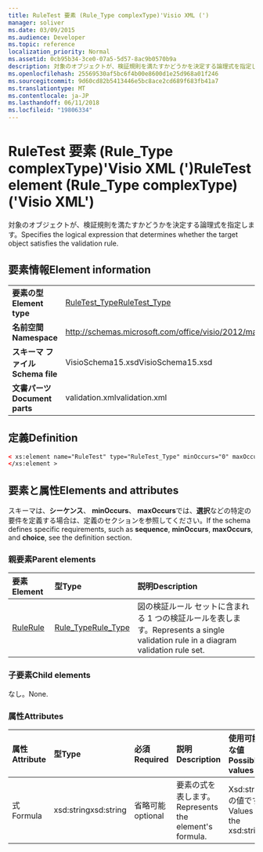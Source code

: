 ```yaml
---
title: RuleTest 要素 (Rule_Type complexType)'Visio XML (')
manager: soliver
ms.date: 03/09/2015
ms.audience: Developer
ms.topic: reference
localization_priority: Normal
ms.assetid: 0cb95b34-3ce0-07a5-5d57-8ac9b0570b9a
description: 対象のオブジェクトが、検証規則を満たすかどうかを決定する論理式を指定します。
ms.openlocfilehash: 25569530af5bc6f4b00e8600d1e25d968a01f246
ms.sourcegitcommit: 9d60cd82b5413446e5bc8ace2cd689f683fb41a7
ms.translationtype: MT
ms.contentlocale: ja-JP
ms.lasthandoff: 06/11/2018
ms.locfileid: "19806334"
---
```

# <a name="ruletest-element-ruletype-complextype-visio-xml"></a><span data-ttu-id="43069-103">RuleTest 要素 (Rule_Type complexType)'Visio XML (')</span><span class="sxs-lookup"><span data-stu-id="43069-103">RuleTest element (Rule_Type complexType) ('Visio XML')</span></span>

<span data-ttu-id="43069-104">対象のオブジェクトが、検証規則を満たすかどうかを決定する論理式を指定します。</span><span class="sxs-lookup"><span data-stu-id="43069-104">Specifies the logical expression that determines whether the target object satisfies the validation rule.</span></span>
  
## <a name="element-information"></a><span data-ttu-id="43069-105">要素情報</span><span class="sxs-lookup"><span data-stu-id="43069-105">Element information</span></span>

|||
|:-----|:-----|
|<span data-ttu-id="43069-106">**要素の型**</span><span class="sxs-lookup"><span data-stu-id="43069-106">**Element type**</span></span> <br/> |[<span data-ttu-id="43069-107">RuleTest_Type</span><span class="sxs-lookup"><span data-stu-id="43069-107">RuleTest_Type</span></span>](ruletest_type-complextypevisio-xml.md) <br/> |
|<span data-ttu-id="43069-108">**名前空間**</span><span class="sxs-lookup"><span data-stu-id="43069-108">**Namespace**</span></span> <br/> |http://schemas.microsoft.com/office/visio/2012/main  <br/> |
|<span data-ttu-id="43069-109">**スキーマ ファイル**</span><span class="sxs-lookup"><span data-stu-id="43069-109">**Schema file**</span></span> <br/> |<span data-ttu-id="43069-110">VisioSchema15.xsd</span><span class="sxs-lookup"><span data-stu-id="43069-110">VisioSchema15.xsd</span></span>  <br/> |
|<span data-ttu-id="43069-111">**文書パーツ**</span><span class="sxs-lookup"><span data-stu-id="43069-111">**Document parts**</span></span> <br/> |<span data-ttu-id="43069-112">validation.xml</span><span class="sxs-lookup"><span data-stu-id="43069-112">validation.xml</span></span>  <br/> |
   
## <a name="definition"></a><span data-ttu-id="43069-113">定義</span><span class="sxs-lookup"><span data-stu-id="43069-113">Definition</span></span>

```XML
< xs:element name="RuleTest" type="RuleTest_Type" minOccurs="0" maxOccurs="1" >
</xs:element >
```

## <a name="elements-and-attributes"></a><span data-ttu-id="43069-114">要素と属性</span><span class="sxs-lookup"><span data-stu-id="43069-114">Elements and attributes</span></span>

<span data-ttu-id="43069-115">スキーマは、**シーケンス**、 **minOccurs**、 **maxOccurs**では、**選択**などの特定の要件を定義する場合は、定義のセクションを参照してください。</span><span class="sxs-lookup"><span data-stu-id="43069-115">If the schema defines specific requirements, such as **sequence**, **minOccurs**, **maxOccurs**, and **choice**, see the definition section.</span></span> 
  
### <a name="parent-elements"></a><span data-ttu-id="43069-116">親要素</span><span class="sxs-lookup"><span data-stu-id="43069-116">Parent elements</span></span>

|<span data-ttu-id="43069-117">**要素**</span><span class="sxs-lookup"><span data-stu-id="43069-117">**Element**</span></span>|<span data-ttu-id="43069-118">**型**</span><span class="sxs-lookup"><span data-stu-id="43069-118">**Type**</span></span>|<span data-ttu-id="43069-119">**説明**</span><span class="sxs-lookup"><span data-stu-id="43069-119">**Description**</span></span>|
|:-----|:-----|:-----|
|[<span data-ttu-id="43069-120">Rule</span><span class="sxs-lookup"><span data-stu-id="43069-120">Rule</span></span>](rule-element-ruleset_type-complextypevisio-xml.md) <br/> |[<span data-ttu-id="43069-121">Rule_Type</span><span class="sxs-lookup"><span data-stu-id="43069-121">Rule_Type</span></span>](rule_type-complextypevisio-xml.md) <br/> |<span data-ttu-id="43069-122">図の検証ルール セットに含まれる 1 つの検証ルールを表します。</span><span class="sxs-lookup"><span data-stu-id="43069-122">Represents a single validation rule in a diagram validation rule set.</span></span>  <br/> |
   
### <a name="child-elements"></a><span data-ttu-id="43069-123">子要素</span><span class="sxs-lookup"><span data-stu-id="43069-123">Child elements</span></span>

<span data-ttu-id="43069-124">なし。</span><span class="sxs-lookup"><span data-stu-id="43069-124">None.</span></span>
  
### <a name="attributes"></a><span data-ttu-id="43069-125">属性</span><span class="sxs-lookup"><span data-stu-id="43069-125">Attributes</span></span>

|<span data-ttu-id="43069-126">**属性**</span><span class="sxs-lookup"><span data-stu-id="43069-126">**Attribute**</span></span>|<span data-ttu-id="43069-127">**型**</span><span class="sxs-lookup"><span data-stu-id="43069-127">**Type**</span></span>|<span data-ttu-id="43069-128">**必須**</span><span class="sxs-lookup"><span data-stu-id="43069-128">**Required**</span></span>|<span data-ttu-id="43069-129">**説明**</span><span class="sxs-lookup"><span data-stu-id="43069-129">**Description**</span></span>|<span data-ttu-id="43069-130">**使用可能な値**</span><span class="sxs-lookup"><span data-stu-id="43069-130">**Possible values**</span></span>|
|:-----|:-----|:-----|:-----|:-----|
|<span data-ttu-id="43069-131">式</span><span class="sxs-lookup"><span data-stu-id="43069-131">Formula</span></span>  <br/> |<span data-ttu-id="43069-132">xsd:string</span><span class="sxs-lookup"><span data-stu-id="43069-132">xsd:string</span></span>  <br/> |<span data-ttu-id="43069-133">省略可能</span><span class="sxs-lookup"><span data-stu-id="43069-133">optional</span></span>  <br/> |<span data-ttu-id="43069-134">要素の式を表します。</span><span class="sxs-lookup"><span data-stu-id="43069-134">Represents the element's formula.</span></span>  <br/> |<span data-ttu-id="43069-135">Xsd:string の値です。</span><span class="sxs-lookup"><span data-stu-id="43069-135">Values of the xsd:string.</span></span>  <br/> |
   

